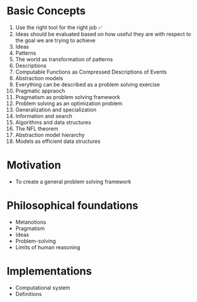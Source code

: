# Basic Concepts

1. Use the right tool for the right job ✅
2. Ideas should be evaluated based on how useful they are with respect to the goal we are trying to achieve
3. Ideas
4. Patterns
5. The world as transformation of patterns
6. Descriptions
7. Computable Functions as Compressed Descriptions of Events
8. Abstraction models
9. Everything can be described as a problem solving exercise
10. Pragmatic appraoch
11. Pragmatism as problem solving framework
12. Problem solving as an optimization problem
13. Generalization and specialization
14. Information and search
15. Algorithms and data structures
16. The NFL theorem
17. Abstraction model hierarchy
18. Models as efficient data structures
    
# Motivation

- To create a general problem solving framework

# Philosophical foundations

- Metanotions
- Pragmatism
- Ideas
- Problem-solving
- Limits of human reasoning

#  Implementations

- Computational system
- Definitions
